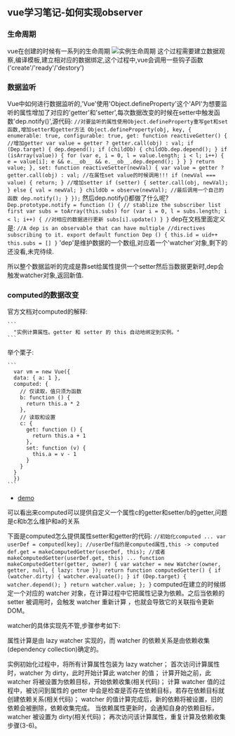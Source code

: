 ## vue学习笔记-如何实现observer

### 生命周期
vue在创建的时候有一系列的生命周期
![实例生命周期](http://cn.vuejs.org/images/lifecycle.png)
这个过程需要建立数据观察,编译模板,建立相对应的数据绑定,这个过程中,vue会调用一些钩子函数('create'/'ready'/'destory')

### 数据监听

Vue中如何进行数据监听的,'Vue'使用'Object.defineProperty'这个'API'为想要监听的属性增加了对应的'getter'和'setter',每次数据改变的时候在setter中触发函数'dep.notify()',源代码:
    ```
      //对要监听的属性使用Object.defineProperty重写get和set函数,增加setter和getter方法
      Object.defineProperty(obj, key, {
            enumerable: true,
            configurable: true,
            get: function reactiveGetter() {
              //增加getter
              var value = getter ? getter.call(obj) : val;
              if (Dep.target) {
              dep.depend();
              if (childOb) {
                childOb.dep.depend();
              }
              if (isArray(value)) {
                for (var e, i = 0, l = value.length; i < l; i++) {
                  e = value[i];
                  e && e.__ob__ && e.__ob__.dep.depend();
                }
              }
            }
              return value;
            },
            set: function reactiveSetter(newVal) {
              var value = getter ? getter.call(obj) : val;
              //在属性set value的时候调用!!!
              if (newVal === value) {
                return;
              }
              //增加setter
              if (setter) {
                setter.call(obj, newVal);
              } else {
                val = newVal;
              }
              childOb = observe(newVal);
              //最后调用一个自己的函数
              dep.notify();
            }
          });
    ```
然后dep.notify()都做了什么呢?
    ```
      Dep.prototype.notify = function () {
        // stablize the subscriber list first
        var subs = toArray(this.subs)
        for (var i = 0, l = subs.length; i < l; i++) {
          //对相应的数据进行更新
          subs[i].update()
        }
      }
    ```
dep在文档里面定义是:
    ```
      //A dep is an observable that can have multiple
      //directives subscribing to it.
      export default function Dep () {
        this.id = uid++
        this.subs = []
      }
    ```
'dep'是维护数据的一个数组,对应着一个'watcher'对象,剩下的还没看,未完待续.

所以整个数据监听的完成是靠set给属性提供一个setter然后当数据更新时,dep会触发watcher对象,返回新值.

### computed的数据改变

官方文档对computed的解释:

    ```
      "实例计算属性。getter 和 setter 的 this 自动地绑定到实例。"
    ```

举个栗子:

    ```
      var vm = new Vue({
      data: { a: 1 },
      computed: {
        // 仅读取，值只须为函数
        b: function () {
          return this.a * 2
        },
        // 读取和设置
        c: {
          get: function () {
            return this.a + 1
          },
          set: function (v) {
            this.a = v - 1
          }
        }
      }
      })
    ```
* [demo](http://mouapp.com/)

可以看出来computed可以提供自定义一个属性c的getter和setter/b的getter,问题是c和b怎么维护和a的关系

下面是computed怎么提供属性setter和getter的代码:
    ```
      //初始化computed
      ...
      var userDef = computed[key];
      //userDef指的是computed属性,this -> computed
      def.get = makeComputedGetter(userDef, this);
      //或者makeComputedGetter(userDef.get, this)
      ...
      function makeComputedGetter(getter, owner) {
          var watcher = new Watcher(owner, getter, null, {
            lazy: true
          });
          return function computedGetter() {
            if (watcher.dirty) {
              watcher.evaluate();
            }
            if (Dep.target) {
              watcher.depend();
            }
            return watcher.value;
          };
        }
    ```
computed在建立的时候绑定一个对应的 watcher 对象，在计算过程中它把属性记录为依赖。之后当依赖的 setter 被调用时，会触发 watcher 重新计算 ，也就会导致它的关联指令更新 DOM。

watcher的具体实现先不管,步骤参考如下:

属性计算是由 lazy watcher 实现的，而 watcher 的依赖关系是由依赖收集(dependency collection)确定的。

实例初始化过程中，将所有计算属性包装为 lazy watcher；
首次访问计算属性时，watcher 为 dirty，此时开始计算此 watcher 的值；
计算开始之前，此 watcher 将被设置为依赖目标，开始依赖收集(相关代码)；
计算 watcher 值的过程中，被访问到属性的 getter 中会是检查是否存在依赖目标，若存在依赖目标就创建依赖关系(相关代码)；
watcher 的值计算完成后，新的依赖将被设置，旧的依赖会被删除，依赖收集完成。
当依赖属性更新时，会通知自身的依赖目标，watcher 被设置为 dirty(相关代码)；
再次访问该计算属性，重复计算及依赖收集步骤(3-6)。
